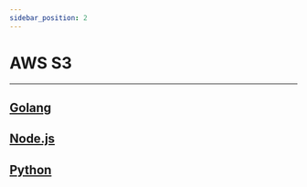 ```yaml
---
sidebar_position: 2
---
```


# AWS S3

---
[Golang](https://github.com/defang-io/defang/tree/main/samples/golang/AWS%20S3 "Visit the Golang Sample")
---
[Node.js](https://github.com/defang-io/defang/tree/main/samples/nodejs/AWS%20S3)
---
[Python](https://github.com/defang-io/defang/tree/main/samples/python/AWS%20S3)
---

